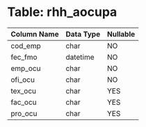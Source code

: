 # Table: rhh_aocupa

| Column Name | Data Type | Nullable |
|-------------|-----------|----------|
| cod_emp | char | NO |
| fec_fmo | datetime | NO |
| emp_ocu | char | NO |
| ofi_ocu | char | NO |
| tex_ocu | char | YES |
| fac_ocu | char | YES |
| pro_ocu | char | YES |
